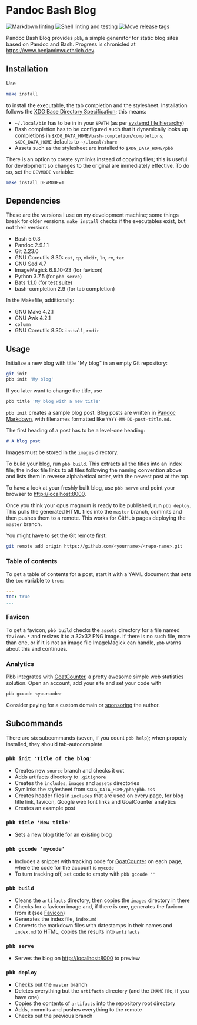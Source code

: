 # Pandoc Bash Blog

![Markdown linting](https://github.com/bewuethr/pandoc-bash-blog/workflows/Markdown%20linting/badge.svg)
![Shell linting and testing](https://github.com/bewuethr/pandoc-bash-blog/workflows/Shell%20linting%20and%20testing/badge.svg)
![Move release tags](https://github.com/bewuethr/pandoc-bash-blog/workflows/Move%20release%20tags/badge.svg)

Pandoc Bash Blog provides `pbb`, a simple generator for static blog sites based
on Pandoc and Bash. Progress is chronicled at
<https://www.benjaminwuethrich.dev>.

## Installation

Use

```bash
make install
```

to install the executable, the tab completion and the stylesheet. Installation
follows the [XDG Base Directory Specification]; this means:

- `~/.local/bin` has to be in in your `$PATH` (as per [systemd file hierarchy])
- Bash completion has to be configured such that it dynamically looks up
  completions in `$XDG_DATA_HOME/bash-completion/completions`; `$XDG_DATA_HOME`
  defaults to `~/.local/share`
- Assets such as the stylesheet are installed to `$XDG_DATA_HOME/pbb`

There is an option to create symlinks instead of copying files; this is useful
for development so changes to the original are immediately effective. To do so,
set the `DEVMODE` variable:

```bash
make install DEVMODE=1
```

  [XDG Base directory Specification]: https://specifications.freedesktop.org/basedir-spec/basedir-spec-latest.html
  [systemd file hierarchy]: https://www.freedesktop.org/software/systemd/man/file-hierarchy.html

## Dependencies

These are the versions I use on my development machine; some things break for
older versions. `make install` checks if the executables exist, but not their
versions.

- Bash 5.0.3
- Pandoc 2.9.1.1
- Git 2.23.0
- GNU Coreutils 8.30: `cat`, `cp`, `mkdir`, `ln`, `rm`, `tac`
- GNU Sed 4.7
- ImageMagick 6.9.10-23 (for favicon)
- Python 3.7.5 (for `pbb serve`)
- Bats 1.1.0 (for test suite)
- bash-completion 2.9 (for tab completion)

In the Makefile, additionally:

- GNU Make 4.2.1
- GNU Awk 4.2.1
- `column`
- GNU Coreutils 8.30: `install`, `rmdir`

## Usage

Initialize a new blog with title "My blog" in an empty Git repository:

```bash
git init
pbb init 'My blog'
```

If you later want to change the title, use

```bash
pbb title 'My blog with a new title'
```

`pbb init` creates a sample blog post. Blog posts are written in [Pandoc
Markdown], with filenames formatted like `YYYY-MM-DD-post-title.md`.

The first heading of a post has to be a level-one heading:

```markdown
# A blog post
```

Images must be stored in the `images` directory.

To build your blog, run `pbb build`. This extracts all the titles into an index
file; the index file links to all files following the naming convention above
and lists them in reverse alphabetical order, with the newest post at the top.

To have a look at your freshly built blog, use `pbb serve` and point your
browser to <http://localhost:8000>.

Once you think your opus magnum is ready to be published, run `pbb deploy`. This
pulls the generated HTML files into the `master` branch, commits  and then
pushes them to a remote. This works for GitHub pages deploying the `master`
branch.

You might have to set the Git remote first:

```bash
git remote add origin https://github.com/<yourname>/<repo-name>.git
```

  [Pandoc Markdown]: https://pandoc.org/MANUAL.html#pandocs-markdown

### Table of contents

To get a table of contents for a post, start it with a YAML document that sets
the `toc` variable to `true`:

```yaml
---
toc: true
...
```

### Favicon

To get a favicon, `pbb build` checks the `assets` directory for a file named
`favicon.*` and resizes it to a 32x32 PNG image. If there is no such file, more
than one, or if it is not an image file ImageMagick can handle, `pbb` warns
about this and continues.

### Analytics

Pbb integrates with [GoatCounter], a pretty awesome simple web statistics
solution. Open an account, add your site and set your code with

```bash
pbb gccode <yourcode>
```

Consider paying for a custom domain or [sponsoring] the author.

  [GoatCounter]: https://www.goatcounter.com
  [sponsoring]: https://github.com/sponsors/arp242

## Subcommands

There are six subcommands (seven, if you count `pbb help`); when properly
installed, they should tab-autocomplete.

### `pbb init 'Title of the blog'`

- Creates new `source` branch and checks it out
- Adds artifacts directory to `.gitignore`
- Creates the `includes`, `images` and `assets` directories
- Symlinks the stylesheet from `$XDG_DATA_HOME/pbb/pbb.css`
- Creates header files in `includes` that are used on every page, for blog
  title link, favicon, Google web font links and GoatCounter analytics
- Creates an example post

### `pbb title 'New title'`

- Sets a new blog title for an existing blog

### `pbb gccode 'mycode'`

- Includes a snippet with tracking code for [GoatCounter] on each page, where
  the code for the account is `mycode`
- To turn tracking off, set code to empty with `pbb gccode ''`

### `pbb build`

- Cleans the `artifacts` directory, then copies the `images` directory in there
- Checks for a favicon image and, if there is one, generates the favicon from
  it (see [Favicon](#favicon))
- Generates the index file, `index.md`
- Converts the markdown files with datestamps in their names and `index.md` to
  HTML, copies the results into `artifacts`

### `pbb serve`

- Serves the blog on <http://localhost:8000> to preview

### `pbb deploy`

- Checks out the `master` branch
- Deletes everything but the `artifacts` directory (and the `CNAME` file, if
  you have one)
- Copies the contents of `artifacts` into the repository root directory
- Adds, commits and pushes everything to the remote
- Checks out the previous branch
